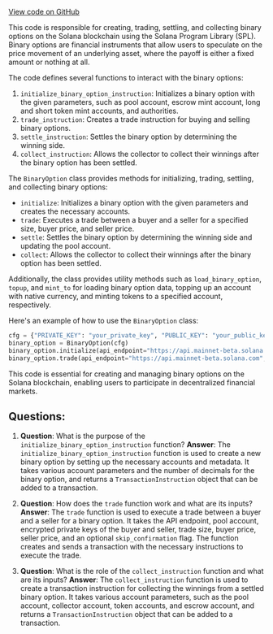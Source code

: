 [View code on GitHub](https://github.com/solana-labs/solana-program-library/binary-option/client/binary_option.py)

This code is responsible for creating, trading, settling, and collecting binary options on the Solana blockchain using the Solana Program Library (SPL). Binary options are financial instruments that allow users to speculate on the price movement of an underlying asset, where the payoff is either a fixed amount or nothing at all.

The code defines several functions to interact with the binary options:

1. `initialize_binary_option_instruction`: Initializes a binary option with the given parameters, such as pool account, escrow mint account, long and short token mint accounts, and authorities.
2. `trade_instruction`: Creates a trade instruction for buying and selling binary options.
3. `settle_instruction`: Settles the binary option by determining the winning side.
4. `collect_instruction`: Allows the collector to collect their winnings after the binary option has been settled.

The `BinaryOption` class provides methods for initializing, trading, settling, and collecting binary options:

- `initialize`: Initializes a binary option with the given parameters and creates the necessary accounts.
- `trade`: Executes a trade between a buyer and a seller for a specified size, buyer price, and seller price.
- `settle`: Settles the binary option by determining the winning side and updating the pool account.
- `collect`: Allows the collector to collect their winnings after the binary option has been settled.

Additionally, the class provides utility methods such as `load_binary_option`, `topup`, and `mint_to` for loading binary option data, topping up an account with native currency, and minting tokens to a specified account, respectively.

Here's an example of how to use the `BinaryOption` class:

```python
cfg = {"PRIVATE_KEY": "your_private_key", "PUBLIC_KEY": "your_public_key", "DECRYPTION_KEY": "your_decryption_key"}
binary_option = BinaryOption(cfg)
binary_option.initialize(api_endpoint="https://api.mainnet-beta.solana.com", escrow_mint="your_escrow_mint")
binary_option.trade(api_endpoint="https://api.mainnet-beta.solana.com", pool_account="your_pool_account", buyer_encrypted_private_key="your_buyer_encrypted_private_key", seller_encrypted_private_key="your_seller_encrypted_private_key", size=100, buyer_price=50, seller_price=50)
```

This code is essential for creating and managing binary options on the Solana blockchain, enabling users to participate in decentralized financial markets.
## Questions: 
 1. **Question**: What is the purpose of the `initialize_binary_option_instruction` function?
   **Answer**: The `initialize_binary_option_instruction` function is used to create a new binary option by setting up the necessary accounts and metadata. It takes various account parameters and the number of decimals for the binary option, and returns a `TransactionInstruction` object that can be added to a transaction.

2. **Question**: How does the `trade` function work and what are its inputs?
   **Answer**: The `trade` function is used to execute a trade between a buyer and a seller for a binary option. It takes the API endpoint, pool account, encrypted private keys of the buyer and seller, trade size, buyer price, seller price, and an optional `skip_confirmation` flag. The function creates and sends a transaction with the necessary instructions to execute the trade.

3. **Question**: What is the role of the `collect_instruction` function and what are its inputs?
   **Answer**: The `collect_instruction` function is used to create a transaction instruction for collecting the winnings from a settled binary option. It takes various account parameters, such as the pool account, collector account, token accounts, and escrow account, and returns a `TransactionInstruction` object that can be added to a transaction.